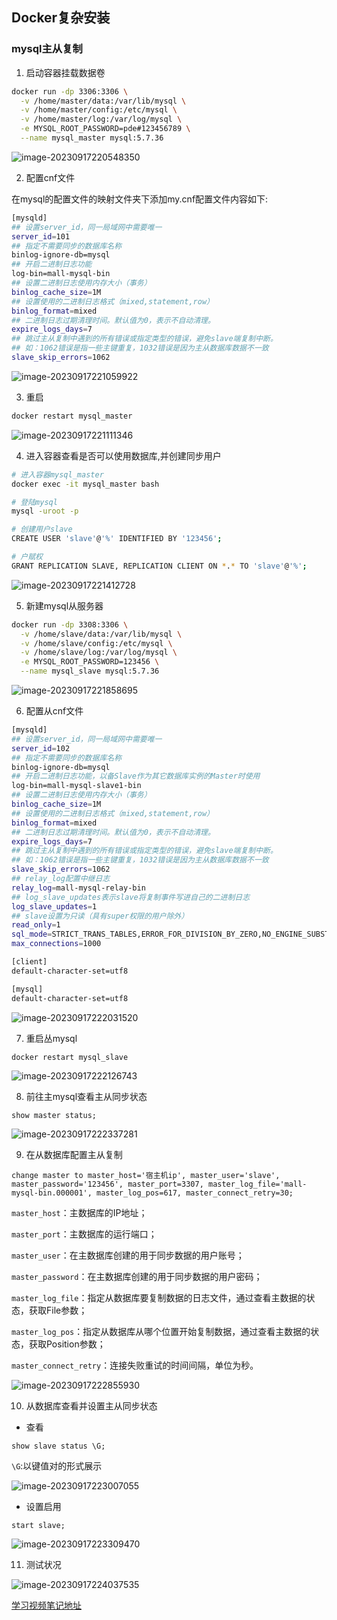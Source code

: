 ## Docker复杂安装

### mysql主从复制

1. 启动容器挂载数据卷

```bash
docker run -dp 3306:3306 \
  -v /home/master/data:/var/lib/mysql \
  -v /home/master/config:/etc/mysql \
  -v /home/master/log:/var/log/mysql \
  -e MYSQL_ROOT_PASSWORD=pde#123456789 \
  --name mysql_master mysql:5.7.36
```

![image-20230917220548350](https://wang-rich.oss-cn-hangzhou.aliyuncs.com/img/image-20230917220548350.png)

2. 配置cnf文件

在mysql的配置文件的映射文件夹下添加my.cnf配置文件内容如下:

```bash
[mysqld]
## 设置server_id，同一局域网中需要唯一
server_id=101 
## 指定不需要同步的数据库名称
binlog-ignore-db=mysql  
## 开启二进制日志功能
log-bin=mall-mysql-bin  
## 设置二进制日志使用内存大小（事务）
binlog_cache_size=1M  
## 设置使用的二进制日志格式（mixed,statement,row）
binlog_format=mixed  
## 二进制日志过期清理时间。默认值为0，表示不自动清理。
expire_logs_days=7  
## 跳过主从复制中遇到的所有错误或指定类型的错误，避免slave端复制中断。
## 如：1062错误是指一些主键重复，1032错误是因为主从数据库数据不一致
slave_skip_errors=1062
```

![image-20230917221059922](https://wang-rich.oss-cn-hangzhou.aliyuncs.com/img/image-20230917221059922.png)

3. 重启

```bash
docker restart mysql_master
```

![image-20230917221111346](https://wang-rich.oss-cn-hangzhou.aliyuncs.com/img/image-20230917221111346.png)

4. 进入容器查看是否可以使用数据库,并创建同步用户

```bash
# 进入容器mysql_master
docker exec -it mysql_master bash

# 登陆mysql
mysql -uroot -p

# 创建用户slave
CREATE USER 'slave'@'%' IDENTIFIED BY '123456';

# 户赋权
GRANT REPLICATION SLAVE, REPLICATION CLIENT ON *.* TO 'slave'@'%';
```

![image-20230917221412728](https://wang-rich.oss-cn-hangzhou.aliyuncs.com/img/image-20230917221412728.png)

5. 新建mysql从服务器

```bash
docker run -dp 3308:3306 \
  -v /home/slave/data:/var/lib/mysql \
  -v /home/slave/config:/etc/mysql \
  -v /home/slave/log:/var/log/mysql \
  -e MYSQL_ROOT_PASSWORD=123456 \
  --name mysql_slave mysql:5.7.36
```

![image-20230917221858695](https://wang-rich.oss-cn-hangzhou.aliyuncs.com/img/image-20230917221858695.png)

6. 配置从cnf文件

```bash
[mysqld]
## 设置server_id，同一局域网中需要唯一
server_id=102
## 指定不需要同步的数据库名称
binlog-ignore-db=mysql  
## 开启二进制日志功能，以备Slave作为其它数据库实例的Master时使用
log-bin=mall-mysql-slave1-bin  
## 设置二进制日志使用内存大小（事务）
binlog_cache_size=1M  
## 设置使用的二进制日志格式（mixed,statement,row）
binlog_format=mixed  
## 二进制日志过期清理时间。默认值为0，表示不自动清理。
expire_logs_days=7  
## 跳过主从复制中遇到的所有错误或指定类型的错误，避免slave端复制中断。
## 如：1062错误是指一些主键重复，1032错误是因为主从数据库数据不一致
slave_skip_errors=1062  
## relay_log配置中继日志
relay_log=mall-mysql-relay-bin  
## log_slave_updates表示slave将复制事件写进自己的二进制日志
log_slave_updates=1  
## slave设置为只读（具有super权限的用户除外）
read_only=1
sql_mode=STRICT_TRANS_TABLES,ERROR_FOR_DIVISION_BY_ZERO,NO_ENGINE_SUBSTITUTION
max_connections=1000

[client]
default-character-set=utf8

[mysql]
default-character-set=utf8
```

![image-20230917222031520](https://wang-rich.oss-cn-hangzhou.aliyuncs.com/img/image-20230917222031520.png)

7. 重启丛mysql

```bash
docker restart mysql_slave
```

![image-20230917222126743](https://wang-rich.oss-cn-hangzhou.aliyuncs.com/img/image-20230917222126743.png)

8. 前往主mysql查看主从同步状态

```mysql
show master status;
```

![image-20230917222337281](https://wang-rich.oss-cn-hangzhou.aliyuncs.com/img/image-20230917222337281.png)

9. 在从数据库配置主从复制

```mysql
change master to master_host='宿主机ip', master_user='slave', master_password='123456', master_port=3307, master_log_file='mall-mysql-bin.000001', master_log_pos=617, master_connect_retry=30;  
```

`master_host`：主数据库的IP地址；

`master_port`：主数据库的运行端口；

`master_user`：在主数据库创建的用于同步数据的用户账号；

`master_password`：在主数据库创建的用于同步数据的用户密码；

`master_log_file`：指定从数据库要复制数据的日志文件，通过查看主数据的状态，获取File参数；

`master_log_pos`：指定从数据库从哪个位置开始复制数据，通过查看主数据的状态，获取Position参数；

`master_connect_retry`：连接失败重试的时间间隔，单位为秒。 

![image-20230917222855930](https://wang-rich.oss-cn-hangzhou.aliyuncs.com/img/image-20230917222855930.png)

10. 从数据库查看并设置主从同步状态

- 查看

```mysql
show slave status \G;
```

`\G`:以键值对的形式展示

![image-20230917223007055](https://wang-rich.oss-cn-hangzhou.aliyuncs.com/img/image-20230917223007055.png)

- 设置启用

```mysql
start slave;
```

![image-20230917223309470](https://wang-rich.oss-cn-hangzhou.aliyuncs.com/img/image-20230917223309470.png)

11. 测试状况

![image-20230917224037535](https://wang-rich.oss-cn-hangzhou.aliyuncs.com/img/image-20230917224037535.png)

[学习视频笔记地址](blob:https://github.com/7a30ee28-c241-44d3-a53b-15d96e106143)
